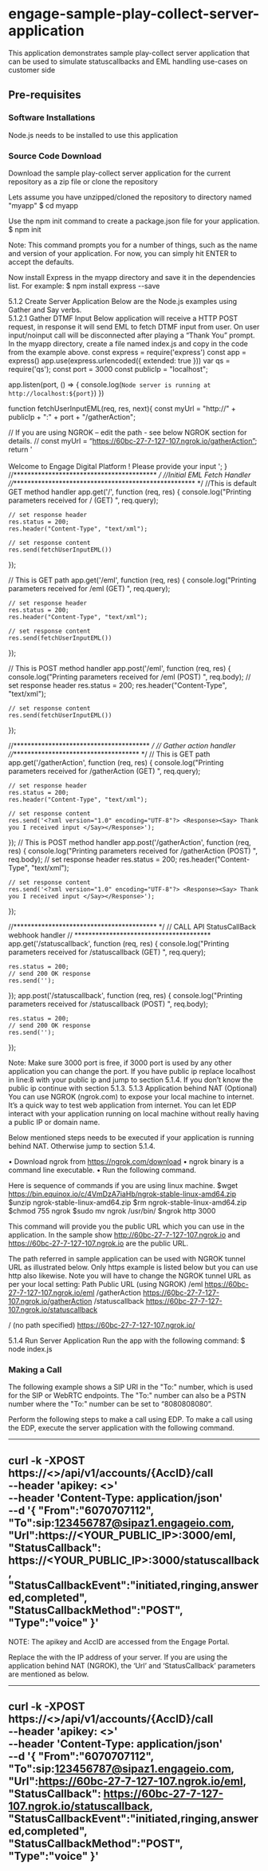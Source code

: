 # engage-sample-play-collect-server-application
This application demonstrates sample play-collect server application that can be used to simulate statuscallbacks and EML handling use-cases on customer side



<h2>Pre-requisites</h2>

<h3>Software Installations</h3>
Node.js needs to be installed to use this application 

<h3>Source Code Download</h3>
Download the sample play-collect server application for the current repository as a zip file or clone the repository

<p>
	Lets assume you have unzipped/cloned the repository to directory named "myapp"
	$ cd myapp
</p>

Use the npm init command to create a package.json file for your application. 
$ npm init

Note: This command prompts you for a number of things, such as the name and version of your application. For now, you can simply hit ENTER to accept the defaults.

Now install Express in the myapp directory and save it in the dependencies list. For example:
$ npm install express --save

5.1.2	Create Server Application
Below are the Node.js examples using Gather and Say verbs.  
5.1.2.1	Gather DTMF Input
Below application will receive a HTTP POST request, in response it will send EML to fetch DTMF input from user. On user input/noinput call will be disconnected after playing a “Thank You” prompt.
In the myapp directory, create a file named index.js and copy in the code from the example above.
const express = require('express')
const app = express()
app.use(express.urlencoded({
    extended: true
}))
var qs = require('qs');
const port = 3000
const publicIp = "localhost";

app.listen(port, () => {
  console.log(`Node server is running at http://localhost:${port}`)
})

function fetchUserInputEML(req, res, next){ 
	const myUrl = "http://" + publicIp + ":" + port + "/gatherAction";

// If you are using NGROK – edit the path - see below NGROK section for details. 
// const myUrl = “https://60bc-27-7-127-107.ngrok.io/gatherAction”;
	return '<?xml version="1.0" encoding="UTF-8"?> \
		<Response> <Gather input="dtmf" timeout="5" actionOnEmptyResult="true" action="' + myUrl + '"> \
		<Say> Welcome to Engage Digital Platform ! </Say> <Say> Please provide your input </Say> </Gather> </Response>';
}
//***************************************** */
//Initial EML Fetch Handler
//***************************************************** */
//This is default GET method handler
app.get('/', function (req, res) {
	console.log("Printing parameters received for / (GET) ", req.query);
	
    // set response header
    res.status = 200;
    res.header("Content-Type", "text/xml");
    
    // set response content    
	res.send(fetchUserInputEML())
});

// This is GET path 
app.get('/eml', function (req, res) {
	console.log("Printing parameters received for /eml (GET) ", req.query);
	
    // set response header
    res.status = 200;
    res.header("Content-Type", "text/xml");
        
    // set response content    
	res.send(fetchUserInputEML())
	
});

// This is POST method handler
app.post('/eml', function (req, res) {
	console.log("Printing parameters received for /eml (POST) ", req.body);
    // set response header
    res.status = 200;
    res.header("Content-Type", "text/xml");
        
    // set response content    
	res.send(fetchUserInputEML())
});

//*************************************** */
// Gather action handler 
//************************************* */
// This is GET path 
app.get('/gatherAction', function (req, res) {
	console.log("Printing parameters received for /gatherAction (GET) ", req.query);
	
    // set response header
    res.status = 200;
    res.header("Content-Type", "text/xml");
        
    // set response content    
    res.send('<?xml version="1.0" encoding="UTF-8"?> <Response><Say> Thank you I received input </Say></Response>');

});
// This is POST method handler
app.post('/gatherAction', function (req, res) {
	console.log("Printing parameters received for /gatherAction (POST) ", req.body);
    // set response header
    res.status = 200;
    res.header("Content-Type", "text/xml");
        
    // set response content    
    res.send('<?xml version="1.0" encoding="UTF-8"?> <Response><Say> Thank you I received input </Say></Response>');
});

//***************************************** */
// CALL API StatusCallBack webhook handler
// ***************************************
app.get('/statuscallback', function (req, res) {
    console.log("Printing parameters received for /statuscallback (GET) ", req.query);

	res.status = 200;
    // send 200 OK response    
	res.send('');

});
app.post('/statuscallback', function (req, res) {
    console.log("Printing parameters received for /statuscallback (POST) ", req.body);
	
	res.status = 200;
    // send 200 OK response    
	res.send('');
});

Note: Make sure 3000 port is free, if 3000 port is used by any other application you can change the port.
If you have public ip replace localhost in line:8 with your public ip and jump to section 5.1.4. If you don’t know the public ip continue with section 5.1.3. 
5.1.3	Application behind NAT (Optional)
You can use NGROK (ngrok.com) to expose your local machine to internet. It’s a quick way to test web application from internet. You can let EDP interact with your application running on local machine without really having a public IP or domain name. 

Below mentioned steps needs to be executed if your application is running behind NAT. Otherwise jump to section 5.1.4.

•	Download ngrok from https://ngrok.com/download
•	ngrok binary is a command line executable.
•	Run the following command. 

Here is sequence of commands if you are using linux machine. 
$wget https://bin.equinox.io/c/4VmDzA7iaHb/ngrok-stable-linux-amd64.zip
$unzip ngrok-stable-linux-amd64.zip
$rm ngrok-stable-linux-amd64.zip
$chmod 755 ngrok
$sudo mv ngrok /usr/bin/
$ngrok http 3000

This command will provide you the public URL which you can use in the application. In the sample show http://60bc-27-7-127-107.ngrok.io and https://60bc-27-7-127-107.ngrok.io are the public URL.
 
The path referred in sample application can be used with NGROK tunnel URL as illustrated below. Only https example is listed below but you can use http also likewise. Note you will have to change the NGROK tunnel URL as per your local setting: 
Path 	Public URL (using NGROK)
/eml	https://60bc-27-7-127-107.ngrok.io/eml
/gatherAction	https://60bc-27-7-127-107.ngrok.io/gatherAction
/statuscallback	https://60bc-27-7-127-107.ngrok.io/statuscallback

/ (no path specified)	https://60bc-27-7-127-107.ngrok.io/

5.1.4	Run Server Application
Run the app with the following command:
$ node index.js




### Making a Call
The following example shows a SIP URI in the "To:" number, which is used for the SIP or WebRTC endpoints. The "To:" number can also be a PSTN number where the "To:" number can be set to “8080808080”.

Perform the following steps to make a call using EDP.
To make a call using the EDP, execute the server application with the following command.

-----------------
curl -k -XPOST https://<<base URL>>/api/v1/accounts/{AccID}/call \
--header 'apikey: <<Your API Key>>' \
--header 'Content-Type: application/json' \
--d '{
"From":"6070707112",
"To":sip:123456787@sipaz1.engageio.com,
"Url":https://<YOUR_PUBLIC_IP>:3000/eml,
"StatusCallback": https://<YOUR_PUBLIC_IP>:3000/statuscallback,
"StatusCallbackEvent":"initiated,ringing,answered,completed",
"StatusCallbackMethod":"POST",
"Type":"voice"
}'
-----------------


NOTE: The apikey and AccID are accessed from the Engage Portal.

Replace the <YourApplicationPublicIp> with the IP address of your server. If you are using the application behind NAT (NGROK), the ‘Url’ and ‘StatusCallback’ parameters are mentioned as below.

------------------
curl -k -XPOST https://<<base URL>>/api/v1/accounts/{AccID}/call \
--header 'apikey: <<Your API Key>>' \
--header 'Content-Type: application/json' \
--d '{
"From":"6070707112",
"To":sip:123456787@sipaz1.engageio.com,
"Url":https://60bc-27-7-127-107.ngrok.io/eml,
"StatusCallback": https://60bc-27-7-127-107.ngrok.io/statuscallback,
"StatusCallbackEvent":"initiated,ringing,answered,completed",
"StatusCallbackMethod":"POST",
"Type":"voice"
}'
-----------------

